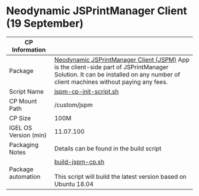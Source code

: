 # Neodynamic JSPrintManager Client (19 September)

|  CP Information |            |
|-----------------|------------|
| Package | [Neodynamic JSPrintManager Client (JSPM)](https://www.neodynamic.com/downloads/jspm/) App is the client-side part of JSPrintManager Solution. It can be installed on any number of client machines without paying any fees. |
| Script Name | [jspm-cp-init-script.sh](build/jspm-cp-init-script.sh) |
| CP Mount Path | /custom/jspm |
| CP Size | 100M |
| IGEL OS Version (min) | 11.07.100 |
| Packaging Notes | Details can be found in the build script |
| Package automation | [build-jspm-cp.sh](build/build-jspm-cp.sh) <br /><br /> This script will build the latest version based on Ubuntu 18.04 |
